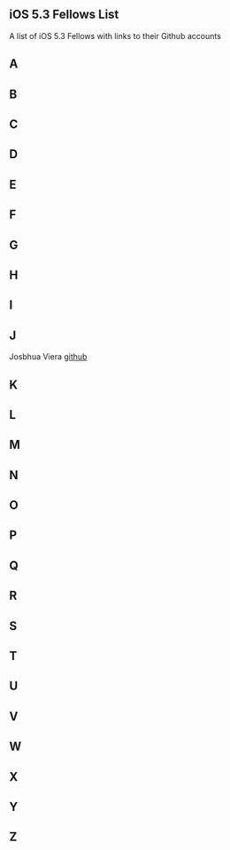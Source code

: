 ## iOS 5.3 Fellows List

A list of iOS 5.3 Fellows with links to their Github accounts

## A 

## B 

## C

## D

## E 

## F

## G

## H 

## I 

## J
Josbhua Viera [github](https://github.com/JoshuaViera)
## K

## L

## M

## N

## O

## P

## Q
 
## R
 
## S 

## T

## U

## V

## W

## X

## Y

## Z

